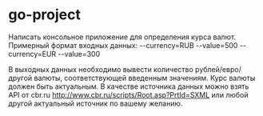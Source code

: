 # go-project
Написать консольное приложение для определения курса валют. 
Примерный формат входных данных: 
--currency=RUB --value=500 
--currency=EUR --value=300

В выходных данных необходимо вывести количество рублей/евро/другой валюты, соответствующей введенным значениям. Курс валюты должен быть актуальным. В качестве источника данных можно взять API от cbr.ru http://www.cbr.ru/scripts/Root.asp?PrtId=SXML или любой другой актуальный источник по вашему желанию.
